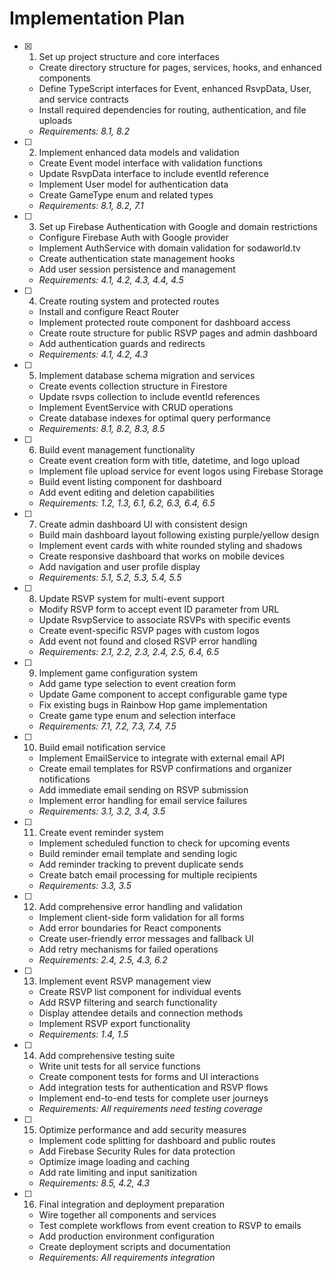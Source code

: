 # Implementation Plan

- [x] 1. Set up project structure and core interfaces


  - Create directory structure for pages, services, hooks, and enhanced components
  - Define TypeScript interfaces for Event, enhanced RsvpData, User, and service contracts
  - Install required dependencies for routing, authentication, and file uploads
  - _Requirements: 8.1, 8.2_

- [ ] 2. Implement enhanced data models and validation

  - Create Event model interface with validation functions
  - Update RsvpData interface to include eventId reference
  - Implement User model for authentication data
  - Create GameType enum and related types
  - _Requirements: 8.1, 8.2, 7.1_

- [ ] 3. Set up Firebase Authentication with Google and domain restrictions

  - Configure Firebase Auth with Google provider
  - Implement AuthService with domain validation for sodaworld.tv
  - Create authentication state management hooks
  - Add user session persistence and management
  - _Requirements: 4.1, 4.2, 4.3, 4.4, 4.5_

- [ ] 4. Create routing system and protected routes

  - Install and configure React Router
  - Implement protected route component for dashboard access
  - Create route structure for public RSVP pages and admin dashboard
  - Add authentication guards and redirects
  - _Requirements: 4.1, 4.2, 4.3_

- [ ] 5. Implement database schema migration and services

  - Create events collection structure in Firestore
  - Update rsvps collection to include eventId references
  - Implement EventService with CRUD operations
  - Create database indexes for optimal query performance
  - _Requirements: 8.1, 8.2, 8.3, 8.5_

- [ ] 6. Build event management functionality

  - Create event creation form with title, datetime, and logo upload
  - Implement file upload service for event logos using Firebase Storage
  - Build event listing component for dashboard
  - Add event editing and deletion capabilities
  - _Requirements: 1.2, 1.3, 6.1, 6.2, 6.3, 6.4, 6.5_

- [ ] 7. Create admin dashboard UI with consistent design

  - Build main dashboard layout following existing purple/yellow design
  - Implement event cards with white rounded styling and shadows
  - Create responsive dashboard that works on mobile devices
  - Add navigation and user profile display
  - _Requirements: 5.1, 5.2, 5.3, 5.4, 5.5_

- [ ] 8. Update RSVP system for multi-event support

  - Modify RSVP form to accept event ID parameter from URL
  - Update RsvpService to associate RSVPs with specific events
  - Create event-specific RSVP pages with custom logos
  - Add event not found and closed RSVP error handling
  - _Requirements: 2.1, 2.2, 2.3, 2.4, 2.5, 6.4, 6.5_

- [ ] 9. Implement game configuration system

  - Add game type selection to event creation form
  - Update Game component to accept configurable game type
  - Fix existing bugs in Rainbow Hop game implementation
  - Create game type enum and selection interface
  - _Requirements: 7.1, 7.2, 7.3, 7.4, 7.5_

- [ ] 10. Build email notification service

  - Implement EmailService to integrate with external email API
  - Create email templates for RSVP confirmations and organizer notifications
  - Add immediate email sending on RSVP submission
  - Implement error handling for email service failures
  - _Requirements: 3.1, 3.2, 3.4, 3.5_

- [ ] 11. Create event reminder system

  - Implement scheduled function to check for upcoming events
  - Build reminder email template and sending logic
  - Add reminder tracking to prevent duplicate sends
  - Create batch email processing for multiple recipients
  - _Requirements: 3.3, 3.5_

- [ ] 12. Add comprehensive error handling and validation

  - Implement client-side form validation for all forms
  - Add error boundaries for React components
  - Create user-friendly error messages and fallback UI
  - Add retry mechanisms for failed operations
  - _Requirements: 2.4, 2.5, 4.3, 6.2_

- [ ] 13. Implement event RSVP management view

  - Create RSVP list component for individual events
  - Add RSVP filtering and search functionality
  - Display attendee details and connection methods
  - Implement RSVP export functionality
  - _Requirements: 1.4, 1.5_

- [ ] 14. Add comprehensive testing suite

  - Write unit tests for all service functions
  - Create component tests for forms and UI interactions
  - Add integration tests for authentication and RSVP flows
  - Implement end-to-end tests for complete user journeys
  - _Requirements: All requirements need testing coverage_

- [ ] 15. Optimize performance and add security measures

  - Implement code splitting for dashboard and public routes
  - Add Firebase Security Rules for data protection
  - Optimize image loading and caching
  - Add rate limiting and input sanitization
  - _Requirements: 8.5, 4.2, 4.3_

- [ ] 16. Final integration and deployment preparation
  - Wire together all components and services
  - Test complete workflows from event creation to RSVP to emails
  - Add production environment configuration
  - Create deployment scripts and documentation
  - _Requirements: All requirements integration_
